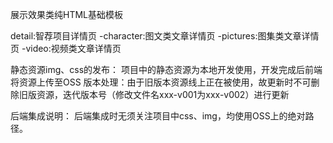 展示效果类纯HTML基础模板

detail:智荐项目详情页
-character:图文类文章详情页
-pictures:图集类文章详情页
-video:视频类文章详情页


静态资源img、css的发布：
项目中的静态资源为本地开发使用，开发完成后前端将资源上传至OSS
版本处理：由于旧版本资源线上正在被使用，故更新时不可删除旧版资源，迭代版本号（修改文件名xxx-v001为xxx-v002）进行更新



后端集成说明：
后端集成时无须关注项目中css、img，均使用OSS上的绝对路径。